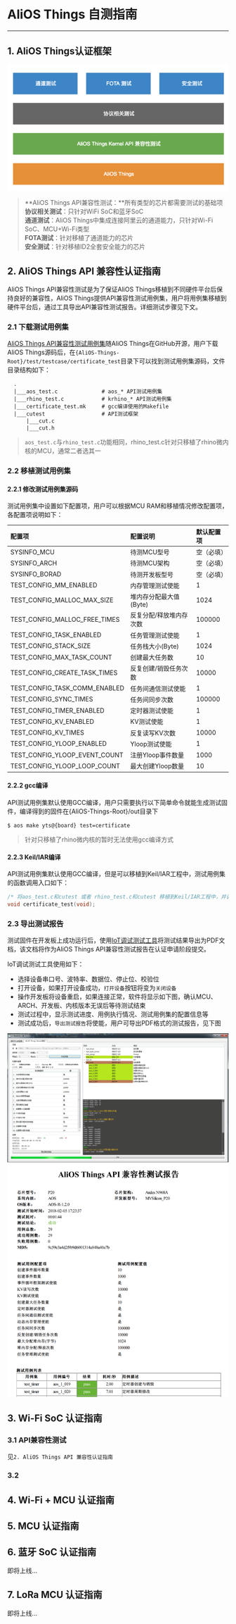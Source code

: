 # AliOS Things 自测指南

---

## 1. AliOS Things认证框架

![](/res/certificate_framework.png)

> **AliOS Things API兼容性测试：**所有类型的芯片都需要测试的基础项  
> **协议相关测试**：只针对WiFi SoC和蓝牙SoC  
> **通道测试**：AliOS Things中集成连接阿里云的通道能力，只针对Wi-Fi SoC、MCU+Wi-Fi类型  
> **FOTA测试**：针对移植了通道能力的芯片  
> **安全测试**：针对移植ID2全套安全能力的芯片

## 2. AliOS Things API 兼容性认证指南

AliOS Things API兼容性测试是为了保证AliOS Things移植到不同硬件平台后保持良好的兼容性，AliOS Things提供API兼容性测试用例集，用户将用例集移植到硬件平台后，通过工具导出API兼容性测试报告。详细测试步骤见下文。

### 2.1 下载测试用例集

[AliOS Things API兼容性测试用例集](https://github.com/alibaba/AliOS-Things/blob/master/test/testcase/certificate_test)随AliOS Things在GitHub开源，用户下载AliOS Things源码后，在`{AliOS-Things-Root}/test/testcase/certificate_test`目录下可以找到测试用例集源码，文件目录结构如下：

```
  .
  |___aos_test.c              # aos_* API测试用例集
  |___rhino_test.c            # krhino_* API测试用例集
  |___certificate_test.mk     # gcc编译使用的Makefile
  |___cutest                  # API测试框架
      |___cut.c
      |___cut.h
```

> `aos_test.c`与`rhino_test.c`功能相同，rhino\_test.c针对只移植了rhino微内核的MCU，通常二者选其一

### 2.2 移植测试用例集

#### 2.2.1 修改测试用例集源码

测试用例集中设置如下配置项，用户可以根据MCU RAM和移植情况修改配置项，各配置项说明如下：

| 配置项 | 配置说明 | 默认配置项 |
| :--- | :--- | :--- |
| SYSINFO\_MCU | 待测MCU型号 | 空（必填） |
| SYSINFO\_ARCH | 待测MCU架构 | 空（必填） |
| SYSINFO\_BORAD | 待测开发板型号 | 空（必填） |
| TEST\_CONFIG\_MM\_ENABLED | 内存管理测试使能 | 1 |
| TEST\_CONFIG\_MALLOC\_MAX\_SIZE | 堆内存分配最大值\(Byte\) | 1024 |
| TEST\_CONFIG\_MALLOC\_FREE\_TIMES | 反复分配/释放堆内存次数 | 100000 |
| TEST\_CONFIG\_TASK\_ENABLED | 任务管理测试使能 | 1 |
| TEST\_CONFIG\_STACK\_SIZE | 任务栈大小\(Byte\) | 1024 |
| TEST\_CONFIG\_MAX\_TASK\_COUNT | 创建最大任务数 | 10 |
| TEST\_CONFIG\_CREATE\_TASK\_TIMES | 反复创建/销毁任务次数 | 10000 |
| TEST\_CONFIG\_TASK\_COMM\_ENABLED | 任务间通信测试使能 | 1 |
| TEST\_CONFIG\_SYNC\_TIMES | 任务间同步次数 | 100000 |
| TEST\_CONFIG\_TIMER\_ENABLED | 定时器测试使能 | 1 |
| TEST\_CONFIG\_KV\_ENABLED | KV测试使能 | 1 |
| TEST\_CONFIG\_KV\_TIMES | 反复读写KV次数 | 10000 |
| TEST\_CONFIG\_YLOOP\_ENABLED | Yloop测试使能 | 1 |
| TEST\_CONFIG\_YLOOP\_EVENT\_COUNT | 注册Yloop事件数量 | 1000 |
| TEST\_CONFIG\_YLOOP\_LOOP\_COUNT | 最大创建Yloop数量 | 10 |

#### 2.2.2 gcc编译

API测试用例集默认使用GCC编译，用户只需要执行以下简单命令就能生成测试固件，编译得到的固件在{AliOS-Things-Root}/out目录下

```
$ aos make yts@{board} test=certificate
```

> 针对只移植了rhino微内核的暂时无法使用gcc编译方式

#### 2.2.3 Keil/IAR编译

API测试用例集默认使用GCC编译，但是可以移植到Keil/IAR工程中，测试用例集的函数调用入口如下：

```cpp
/* 将aos_test.c和cutest 或者 rhino_test.c和cutest 移植到Keil/IAR工程中，并调用该接口 */
void certificate_test(void);
```

### 2.3 导出测试报告

测试固件在开发板上成功运行后，使用[IoT调试测试工具](http://alios-things.oss-cn-shanghai.aliyuncs.com/AliOSThings/IoT调试测试工具.exe)将测试结果导出为PDF文档，该文档将作为AliOS Things API兼容性测试报告在认证申请阶段提交。

IoT调试测试工具使用如下：

* 选择设备串口号、波特率、数据位、停止位、校验位
* 打开设备，如果打开设备成功，`打开设备`按钮将变为`关闭设备`
* 操作开发板将设备重启，如果连接正常，软件将显示如下图，确认MCU、ARCH、开发板、内核版本无误后等待测试结束
* 测试过程中，显示测试进度、用例执行情况、测试用例集的配置信息等
* 测试成功后，`导出测试报告`将使能，用户可导出PDF格式的测试报告，见下图

![](/assets/certification_api_tool.png)![](/assets/certification_api_tool2.png)

## 3. Wi-Fi SoC 认证指南

### 3.1 API兼容性测试

见`2. AliOS Things API 兼容性认证指南`

### 3.2

## 4. Wi-Fi + MCU 认证指南

## 5. MCU 认证指南

## 6. 蓝牙 SoC 认证指南

即将上线...

## 7. LoRa MCU 认证指南

即将上线...

